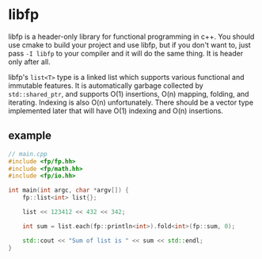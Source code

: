# libfp

libfp is a header-only library for functional programming in c++. You should use cmake to build your project and use
libfp, but if you don't want to, just pass `-I libfp` to your compiler and it will do the same thing. It is header
only after all.

libfp's `list<T>` type is a linked list which supports various functional and immutable features. It is automatically
garbage collected by `std::shared_ptr`, and supports O(1) insertions, O(n) mapping, folding, and iterating. Indexing
is also O(n) unfortunately. There should be a vector type implemented later that will have O(1) indexing and O(n)
insertions.

## example

```cpp
// main.cpp
#include <fp/fp.hh>
#include <fp/math.hh>
#include <fp/io.hh>

int main(int argc, char *argv[]) {
    fp::list<int> list{};

    list << 123412 << 432 << 342;

    int sum = list.each(fp::println<int>).fold<int>(fp::sum, 0);

    std::cout << "Sum of list is " << sum << std::endl;
}
```
